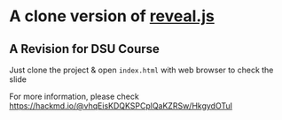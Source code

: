 # A clone version of [reveal.js](https://github.com/hakimel/reveal.js/)

## A Revision for DSU Course

Just clone the project & open `index.html` with web browser to check the slide

For more information, please check https://hackmd.io/@vhqEisKDQKSPCplQaKZRSw/HkgydOTuI
